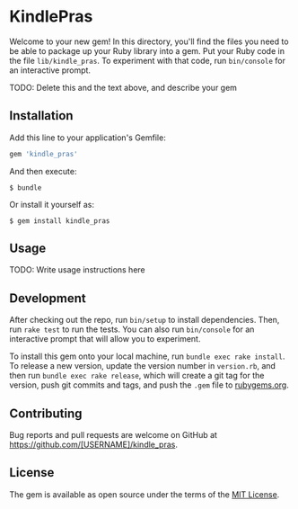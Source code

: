 # KindlePras

Welcome to your new gem! In this directory, you'll find the files you need to be able to package up your Ruby library into a gem. Put your Ruby code in the file `lib/kindle_pras`. To experiment with that code, run `bin/console` for an interactive prompt.

TODO: Delete this and the text above, and describe your gem

## Installation

Add this line to your application's Gemfile:

```ruby
gem 'kindle_pras'
```

And then execute:

    $ bundle

Or install it yourself as:

    $ gem install kindle_pras

## Usage

TODO: Write usage instructions here

## Development

After checking out the repo, run `bin/setup` to install dependencies. Then, run `rake test` to run the tests. You can also run `bin/console` for an interactive prompt that will allow you to experiment.

To install this gem onto your local machine, run `bundle exec rake install`. To release a new version, update the version number in `version.rb`, and then run `bundle exec rake release`, which will create a git tag for the version, push git commits and tags, and push the `.gem` file to [rubygems.org](https://rubygems.org).

## Contributing

Bug reports and pull requests are welcome on GitHub at https://github.com/[USERNAME]/kindle_pras.


## License

The gem is available as open source under the terms of the [MIT License](http://opensource.org/licenses/MIT).

